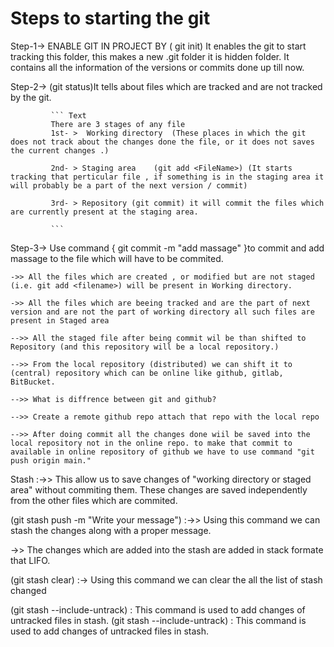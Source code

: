 # Steps to starting the git

Step-1->    ENABLE GIT IN PROJECT BY             ( git init) 
            It enables the git to start tracking this folder, this makes a new .git folder it is hidden folder. It contains all the information of the versions or commits done up till now.

Step-2->    (git status)It tells about files which are tracked and are not tracked by the git.
             

             ``` Text
             There are 3 stages of any file 
             1st- >  Working directory  (These places in which the git does not track about the changes done the file, or it does not saves the current changes .)

             2nd- > Staging area    (git add <FileName>) (It starts tracking that perticular file , if something is in the staging area it will probably be a part of the next version / commit)

             3rd- > Repository (git commit) it will commit the files which are currently present at the staging area.
             
             ```

Step-3->  Use command { git commit -m "add massage" }to commit and add massage to the file which will have to be commited.


``` text
->> All the files which are created , or modified but are not staged (i.e. git add <filename>) will be present in Working directory.

->> All the files which are beeing tracked and are the part of next version and are not the part of working directory all such files are present in Staged area

-->> All the staged file after being commit wil be than shifted to Repository (and this repository will be a local repository.)

-->> From the local repository (distributed) we can shift it to (central) repository which can be online like github, gitlab, BitBucket.

-->> What is diffrence between git and github?

-->> Create a remote github repo attach that repo with the local repo

-->> After doing commit all the changes done wiil be saved into the local repository not in the online repo. to make that commit to available in online repository of github we have to use command "git push origin main."
```
Stash :->>  This allow us to save changes of "working directory or staged area" without commiting them. These changes are saved independently from the other files which are commited.

(git stash push -m "Write your message") :->> Using this command we can stash the changes along with a proper message.

->> The changes which are added into the stash are added in stack formate that LIFO.

(git stash clear) :-> Using this command we can clear the all the list of stash changed

(git stash --include-untrack) : This command is used to add changes of untracked files in stash.
(git stash --include-untrack) : This command is used to add changes of untracked files in stash.
